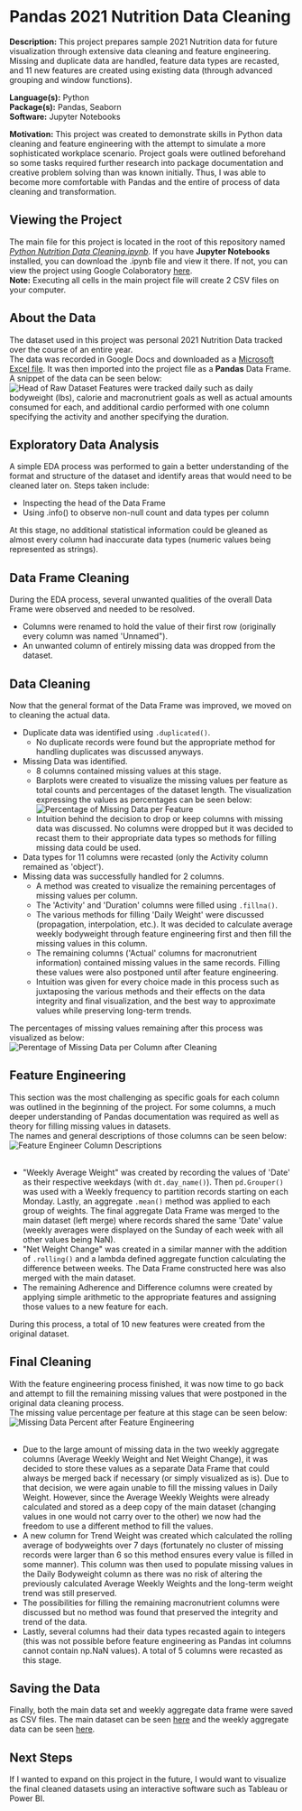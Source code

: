 Pandas 2021 Nutrition Data Cleaning
===================================

**Description:** This project prepares sample 2021 Nutrition data for future visualization through extensive data cleaning and feature engineering. Missing and duplicate data are handled, feature data types are recasted, and 11 new features are created using existing data (through advanced grouping and window functions).

**Language(s):** Python  
**Package(s):** Pandas, Seaborn  
**Software:** Jupyter Notebooks  

**Motivation:** This project was created to demonstrate skills in Python data cleaning and feature engineering with the attempt to simulate a more sophisticated workplace scenario. Project goals were outlined beforehand so some tasks required further research into package documentation and creative problem solving than was known initially. Thus, I was able to become more comfortable with Pandas and the entire of process of data cleaning and transformation.


Viewing the Project
--------------------
The main file for this project is located in the root of this repository named _[Python Nutrition Data Cleaning.ipynb](Python%20Nutrition%20Data%20Cleaning.ipynb)_. If you have **Jupyter Notebooks** installed, you can download the .ipynb file and view it there. If not, you can view the project using Google Colaboratory [here](https://colab.research.google.com/github/AvinashBisram/Data-Cleaning/blob/master/Pandas%202021%20Nutrition%20Data%20Cleaning/Python%20Nutrition%20Data%20Cleaning.ipynb).  
**Note:** Executing all cells in the main project file will create 2 CSV files on your computer.

About the Data
---------------
The dataset used in this project was personal 2021 Nutrition Data tracked over the course of an entire year.  
The data was recorded in Google Docs and downloaded as a [Microsoft Excel file](2021%20Nutrition%20Data%20(RAW).xlsx). It was then imported into the project file as a **Pandas** Data Frame.
<br>
A snippet of the data can be seen below:  
![Head of Raw Dataset](./readMe%20images/2021_Nutrition_Raw_Data_Snapshot.png)
Features were tracked daily such as daily bodyweight (lbs), calorie and macronutrient goals as well as actual amounts consumed for each, and additional cardio performed with one column specifying the activity and another specifying the duration.


Exploratory Data Analysis
--------------------------
A simple EDA process was performed to gain a better understanding of the format and structure of the dataset and identify areas that would need to be cleaned later on. Steps taken include:
* Inspecting the head of the Data Frame
* Using .info() to observe non-null count and data types per column  

At this stage, no additional statistical information could be gleaned as almost every column had inaccurate data types (numeric values being represented as strings).


Data Frame Cleaning
--------------------
During the EDA process, several unwanted qualities of the overall Data Frame were observed and needed to be resolved.
* Columns were renamed to hold the value of their first row (originally every column was named 'Unnamed").
* An unwanted column of entirely missing data was dropped from the dataset.


Data Cleaning
--------------
Now that the general format of the Data Frame was improved, we moved on to cleaning the actual data.
* Duplicate data was identified using ```.duplicated()```.
    * No duplicate records were found but the appropriate method for handling duplicates was discussed anyways.
* Missing Data was identified.
    * 8 columns contained missing values at this stage.
    * Barplots were created to visualize the missing values per feature as total counts and percentages of the dataset length. The visualization expressing the values as percentages can be seen below:  ![Percentage of Missing Data per Feature](./readMe%20images/missing_data_percent_viz.png)  
    * Intuition behind the decision to drop or keep columns with missing data was discussed. No columns were dropped but it was decided to recast them to their appropriate data types so methods for filling missing data could be used.
* Data types for 11 columns were recasted (only the Activity column remained as 'object').
* Missing data was successfully handled for 2 columns.
    * A method was created to visualize the remaining percentages of missing values per column.
    * The 'Activity' and 'Duration' columns were filled using ```.fillna()```.
    * The various methods for filling 'Daily Weight' were discussed (propagation, interpolation, etc.). It was decided to calculate average weekly bodyweight through feature engineering first and then fill the missing values in this column.
    * The remaining columns ('Actual' columns for macronutrient information) contained missing values in the same records. Filling these values were also postponed until after feature engineering.
    * Intuition was given for every choice made in this process such as juxtaposing the various methods and their effects on the data integrity and final visualization, and the best way to approximate values while preserving long-term trends.

The percentages of missing values remaining after this process was visualized as below:  
![Perentage of Missing Data per Column after Cleaning](./readMe%20images/missing_data_percent_viz_2.png)


Feature Engineering
--------------------
This section was the most challenging as specific goals for each column was outlined in the beginning of the project. For some columns, a much deeper understanding of Pandas documentation was required as well as theory for filling missing values in datasets.  
The names and general descriptions of those columns can be seen below:  
![Feature Engineer Column Descriptions](./readMe%20images/FE_column_descriptions.png)  
<br>
* "Weekly Average Weight" was created by recording the values of 'Date' as their respective weekdays (with ```dt.day_name()```). Then ```pd.Grouper()``` was used with a Weekly frequency to partition records starting on each Monday. Lastly, an aggregate ```.mean()``` method was applied to each group of weights. The final aggregate Data Frame was merged to the main dataset (left merge) where records shared the same 'Date' value (weekly averages were displayed on the Sunday of each week with all other values being NaN).
* "Net Weight Change" was created in a similar manner with the addition of ```.rolling()``` and a lambda defined aggregate function calculating the difference between weeks. The Data Frame constructed here was also merged with the main dataset. 
* The remaining Adherence and Difference columns were created by applying simple arithmetic to the appropriate features and assigning those values to a new feature for each.

During this process, a total of 10 new features were created from the original dataset.

Final Cleaning
---------------
With the feature engineering process finished, it was now time to go back and attempt to fill the remaining missing values that were postponed in the original data cleaning process.  
The missing value percentage per feature at this stage can be seen below:  
![Missing Data Percent after Feature Engineering](./readMe%20images/missing_data_percent_viz_3.png)  
<br>
* Due to the large amount of missing data in the two weekly aggregate columns (Average Weekly Weight and Net Weight Change), it was decided to store these values as a separate Data Frame that could always be merged back if necessary (or simply visualized as is). Due to that decision, we were again unable to fill the missing values in Daily Weight. However, since the Average Weekly Weights were already calculated and stored as a deep copy of the main dataset (changing values in one would not carry over to the other) we now had the freedom to use a different method to fill the values. 
* A new column for Trend Weight was created which calculated the rolling average of bodyweights over 7 days (fortunately no cluster of missing records were larger than 6 so this method ensures every value is filled in some manner). This column was then used to populate missing values in the Daily Bodyweight column as there was no risk of altering the previously calculated Average Weekly Weights and the long-term weight trend was still preserved.
* The possibilities for filling the remaining macronutrient columns were discussed but no method was found that preserved the integrity and trend of the data. 
* Lastly, several columns had their data types recasted again to integers (this was not possible before feature engineering as Pandas int columns cannot contain np.NaN values). A total of 5 columns were recasted as this stage.


Saving the Data
----------------
Finally, both the main data set and weekly aggregate data frame were saved as CSV files. The main dataset can be seen [here](2021_Nutrition_Data_CLEAN_Pandas.csv) and the weekly aggregate data can be seen [here](2021_Nutrition_Data_WeeklyAgg.csv).


Next Steps
-----------
If I wanted to expand on this project in the future, I would want to visualize the final cleaned datasets using an interactive software such as Tableau or Power BI.

